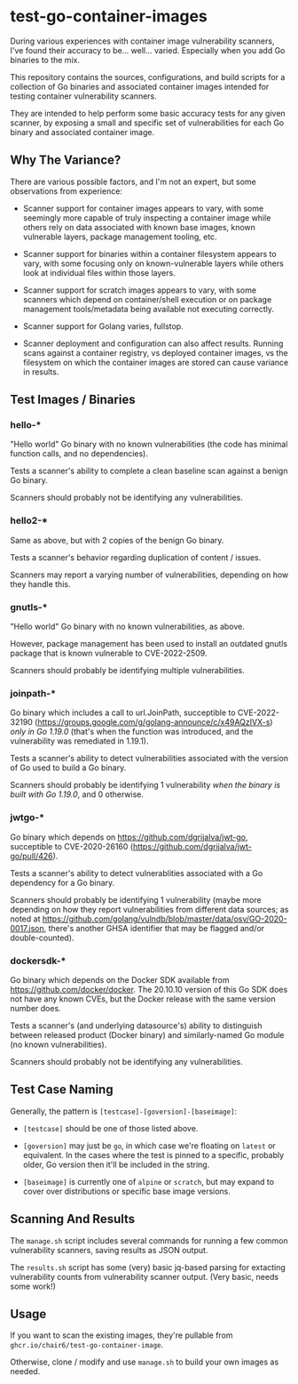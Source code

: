 # test-go-container-images

During various experiences with container image vulnerability scanners, I've found their accuracy to be... well... varied. Especially when you add Go binaries to the mix.

This repository contains the sources, configurations, and build scripts for a collection of Go binaries and associated container images intended for testing container vulnerability scanners.

They are intended to help perform some basic accuracy tests for any given scanner, by exposing a small and specific set of vulnerabilities for each Go binary and associated container image.

## Why The Variance?

There are various possible factors, and I'm not an expert, but some observations from experience:

 - Scanner support for container images appears to vary, with some seemingly more capable of truly inspecting a container image while others rely on data associated with known base images, known vulnerable layers, package management tooling, etc.

 - Scanner support for binaries within a container filesystem appears to vary, with some focusing only on known-vulnerable layers while others look at individual files within those layers.

 - Scanner support for scratch images appears to vary, with some scanners which depend on container/shell execution or on package management tools/metadata being available not executing correctly.

 - Scanner support for Golang varies, fullstop.

 - Scanner deployment and configuration can also affect results. Running scans against a container registry, vs deployed container images, vs the filesystem on which the container images are stored can cause variance in results.

## Test Images / Binaries

### hello-*

"Hello world" Go binary with no known vulnerabilities (the code has minimal function calls, and no dependencies).

Tests a scanner's ability to complete a clean baseline scan against a benign Go binary.

Scanners should probably not be identifying any vulnerabilities.

### hello2-*

Same as above, but with 2 copies of the benign Go binary.

Tests a scanner's behavior regarding duplication of content / issues.

Scanners may report a varying number of vulnerabilities, depending on how they handle this.

### gnutls-*

"Hello world" Go binary with no known vulnerabilities, as above.

However, package management has been used to install an outdated gnutls package that is known vulnerable to CVE-2022-2509.

Scanners should probably be identifying multiple vulnerabilities.

### joinpath-*

Go binary which includes a call to url.JoinPath, succeptible to CVE-2022-32190 (https://groups.google.com/g/golang-announce/c/x49AQzIVX-s) _only in Go 1.19.0_ (that's when the function was introduced, and the vulnerability was remediated in 1.19.1).

Tests a scanner's ability to detect vulnerabilities associated with the version of Go used to build a Go binary.

Scanners should probably be identifying 1 vulnerability _when the binary is built with Go 1.19.0_, and 0 otherwise.

### jwtgo-*

Go binary which depends on https://github.com/dgrijalva/jwt-go, succeptible to CVE-2020-26160 (https://github.com/dgrijalva/jwt-go/pull/426).

Tests a scanner's ability to detect vulnerablities associated with a Go dependency for a Go binary.

Scanners should probably be identifying 1 vulnerability (maybe more depending on how they report vulnerabilities from different data sources; as noted at https://github.com/golang/vulndb/blob/master/data/osv/GO-2020-0017.json, there's another GHSA identifier that may be flagged and/or double-counted).

### dockersdk-*

Go binary which depends on the Docker SDK available from https://github.com/docker/docker. The 20.10.10 version of this Go SDK does not have any known CVEs, but the Docker release with the same version number does.

Tests a scanner's (and underlying datasource's) ability to distinguish between released product (Docker binary) and similarly-named Go module (no known vulnerabilities).

Scanners should probably not be identifying any vulnerabilities.

## Test Case Naming

Generally, the pattern is `[testcase]-[goversion]-[baseimage]`:

 - `[testcase]` should be one of those listed above.

 - `[goversion]` may just be `go`, in which case we're floating on `latest` or equivalent. In the cases where the test is pinned to a specific, probably older, Go version then it'll be included in the string.

 - `[baseimage]` is currently one of `alpine` or `scratch`, but may expand to cover over distributions or specific base image versions.

## Scanning And Results

The `manage.sh` script includes several commands for running a few common vulnerability scanners, saving results as JSON output.

The `results.sh` script has some (very) basic jq-based parsing for extacting vulnerability counts from vulnerability scanner output. (Very basic, needs some work!)

## Usage

If you want to scan the existing images, they're pullable from `ghcr.io/chair6/test-go-container-image`.

Otherwise, clone / modify and use `manage.sh` to build your own images as needed.
